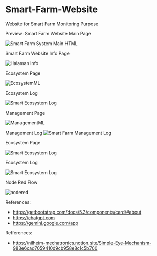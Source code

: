 # Smart-Farm-Website
Website for Smart Farm Monitoring Purpose

Preview:
Smart Farm Website Main Page

![Smart Farm System Main HTML](https://github.com/mwijaya43/Smart-Farm-Website/assets/162684142/42640aa2-c561-4b1d-8194-30e024d733e6)

Smart Farm Website Info Page

![Halaman Info](https://github.com/mwijaya43/Smart-Farm-Website/assets/162684142/6ce4d482-82df-4cc1-adc8-dd29f02ba17b)

Ecosystem Page

![EcosystemML](https://github.com/mwijaya43/Smart-Farm-Website/assets/162684142/69f03699-bc59-4f49-828b-205cdacc86a6)

Ecosystem Log 

![Smart Ecosystem Log](https://github.com/mwijaya43/Smart-Farm-Website/assets/162684142/1119cbcf-1a33-4179-9a63-f771a3d2d74b)
 
Management Page

![ManagementML](https://github.com/mwijaya43/Smart-Farm-Website/assets/162684142/d1389fa5-5ca8-4f54-bed3-d3561a4fded3)

Management Log
![Smart Farm Management Log](https://github.com/mwijaya43/Smart-Farm-Website/assets/162684142/15c8ef6c-00a4-4fc3-94f3-abf974a24f4f)

Ecosystem Page

![Smart Ecosystem Log](https://github.com/mwijaya43/Smart-Farm-Website/assets/162684142/64c5710a-f3d6-4a86-90b0-7409d7f25ac2)

Ecosystem Log

![Smart Ecosystem Log](https://github.com/mwijaya43/Smart-Farm-Website/assets/162684142/12302784-b7cd-40e8-b1f6-e75d08ad4dd7)


Node Red Flow

![nodered](https://github.com/mwijaya43/Smart-Farm-Website/assets/162684142/550e0009-0ca5-4feb-a968-65763cdf2ba1)


References:
- https://getbootstrap.com/docs/5.3/components/card/#about
- https://chatgpt.com
- https://gemini.google.com/app

Refferences:
- https://nilheim-mechatronics.notion.site/Simple-Eye-Mechanism-983e6cad7059410d9cb958e8c1c5b700
